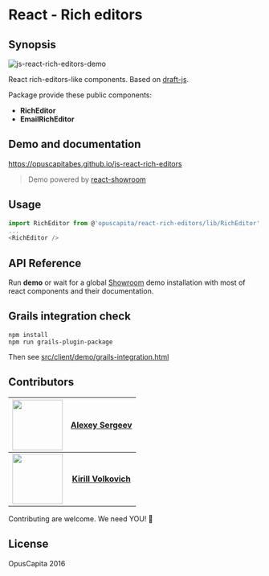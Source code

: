 # React - Rich editors

## Synopsis

![js-react-rich-editors-demo](https://raw.githubusercontent.com/OpusCapitaBES/js-react-rich-editors/2127f4e040595dd3d6093d7d0403b1e05f2d2983/demo.gif?token=AXgq_xcipv1suDpTjcbBd5yj4cBC0L7Zks5ZOR1BwA%3D%3D)

React rich-editors-like components. Based on [draft-js](https://facebook.github.io/draft-js/).

Package provide these public components:

* **RichEditor**
* **EmailRichEditor**

## Demo and documentation

https://opuscapitabes.github.io/js-react-rich-editors

> Demo powered by [react-showroom](https://github.com/OpusCapita/react-showroom-client)

## Usage

```js
import RichEditor from @'opuscapita/react-rich-editors/lib/RichEditor';
...
<RichEditor />
```

## API Reference

Run **demo** or wait for a global [Showroom](https://github.com/OpusCapitaBES/js-react-showroom) demo installation with most of react components and their documentation.

## Grails integration check

```
npm install
npm run grails-plugin-package
```

Then see [src/client/demo/grails-integration.html](./src/client/demo/grails-integration.html)

## Contributors

| <img src="https://avatars.githubusercontent.com/u/24603787?v=3" width="100px;"/> | [**Alexey Sergeev**](https://github.com/asergeev-sc)     |
| :---: | :---: |
| <img src="https://avatars.githubusercontent.com/u/24652543?v=3" width="100px;"/> | [**Kirill Volkovich**](https://github.com/kvolkovich-sc) |

Contributing are welcome. We need YOU! :metal:

## License

OpusCapita 2016
